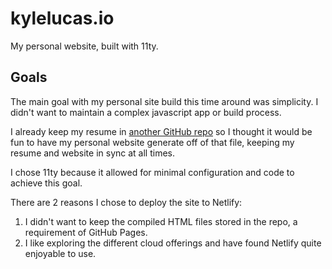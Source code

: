 # kylelucas.io

My personal website, built with 11ty.

## Goals

The main goal with my personal site build this time around was simplicity. I didn't want to maintain a complex javascript app or build process.

I already keep my resume in [another GitHub repo]() so I thought it would be fun to have my personal website generate off of that file, keeping my resume and website in sync at all times.

I chose 11ty because it allowed for minimal configuration and code to achieve this goal.

There are 2 reasons I chose to deploy the site to Netlify:

1. I didn't want to keep the compiled HTML files stored in the repo, a requirement of GitHub Pages.
2. I like exploring the different cloud offerings and have found Netlify quite enjoyable to use.
